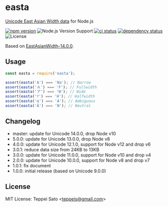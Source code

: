 # easta

[Unicode East Asian Width data](http://www.unicode.org/reports/tr11/) for Node.js

[![npm version][npm-image]][npm-url]
![Node.js Version Support][node-version]
[![ci status][ci-image]][ci-url]
[![dependency status][deps-image]][deps-url]
![License][license]

Based on [EastAsianWidth-14.0.0](http://www.unicode.org/Public/14.0.0/ucd/EastAsianWidth.txt).

## Usage

```js
const easta = require('easta');

assert(easta('A') === 'Na'); // Narrow
assert(easta('Ａ') === 'F'); // Fullwidth
assert(easta('ア') === 'W'); // Wide
assert(easta('ｱ') === 'H'); // Halfwidth
assert(easta('α') === 'A'); // Ambiguous
assert(easta('À') === 'N'); // Neutral
```

## Changelog

- master: update for Unicode 14.0.0, drop Node v10
- 5.0.0: update for Unicode 13.0.0, drop Node v8
- 4.0.0: update for Unicode 12.1.0, support for Node v12 and drop v6
- 3.0.1: reduce data size from 24KB to 13KB
- 3.0.0: update for Unicode 11.0.0, support for Node v10 and drop v4
- 2.0.0: update for Unicode 10.0.0, support for Node v8 and drop v7
- 1.0.1: fix document
- 1.0.0: initial release (based on Unicode 9.0.0)

## License

MIT License: Teppei Sato &lt;teppeis@gmail.com&gt;

[npm-image]: https://img.shields.io/npm/v/easta.svg
[npm-url]: https://npmjs.org/package/easta
[npm-downloads-image]: https://img.shields.io/npm/dm/easta.svg
[ci-image]: https://github.com/teppeis/easta/workflows/ci/badge.svg
[ci-url]: https://github.com/teppeis/easta/actions?query=workflow%3Aci
[deps-image]: https://img.shields.io/david/teppeis/easta.svg
[deps-url]: https://david-dm.org/teppeis/easta
[node-version]: https://img.shields.io/badge/Node.js%20support-v12+-brightgreen.svg
[coverage-image]: https://img.shields.io/coveralls/teppeis/easta/master.svg
[coverage-url]: https://coveralls.io/github/teppeis/easta?branch=master
[license]: https://img.shields.io/npm/l/easta.svg
